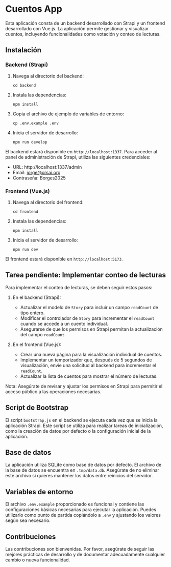 # Cuentos App

Esta aplicación consta de un backend desarrollado con Strapi y un frontend desarrollado con Vue.js. La aplicación permite gestionar y visualizar cuentos, incluyendo funcionalidades como votación y conteo de lecturas.

## Instalación

### Backend (Strapi)

1. Navega al directorio del backend:
   ```
   cd backend
   ```

2. Instala las dependencias:
   ```
   npm install
   ```

3. Copia el archivo de ejemplo de variables de entorno:
   ```
   cp .env.example .env
   ```

4. Inicia el servidor de desarrollo:
   ```
   npm run develop
   ```

El backend estará disponible en `http://localhost:1337`.
Para acceder al panel de administración de Strapi, utiliza las siguientes credenciales:

- URL: http://localhost:1337/admin
- Email: jorge@orsai.org
- Contraseña: Borges2025

### Frontend (Vue.js)

1. Navega al directorio del frontend:
   ```
   cd frontend
   ```

2. Instala las dependencias:
   ```
   npm install
   ```

3. Inicia el servidor de desarrollo:
   ```
   npm run dev
   ```

El frontend estará disponible en `http://localhost:5173`.

## Tarea pendiente: Implementar conteo de lecturas

Para implementar el conteo de lecturas, se deben seguir estos pasos:

1. En el backend (Strapi):
   - Actualizar el modelo de `Story` para incluir un campo `readCount` de tipo entero.
   - Modificar el controlador de `Story` para incrementar el `readCount` cuando se accede a un cuento individual.
   - Asegurarse de que los permisos en Strapi permitan la actualización del campo `readCount`.

2. En el frontend (Vue.js):
   - Crear una nueva página para la visualización individual de cuentos.
   - Implementar un temporizador que, después de 5 segundos de visualización, envíe una solicitud al backend para incrementar el `readCount`.
   - Actualizar la lista de cuentos para mostrar el número de lecturas.

Nota: Asegúrate de revisar y ajustar los permisos en Strapi para permitir el acceso público a las operaciones necesarias.

## Script de Bootstrap

El script `bootstrap.js` en el backend se ejecuta cada vez que se inicia la aplicación Strapi. Este script se utiliza para realizar tareas de inicialización, como la creación de datos por defecto o la configuración inicial de la aplicación.

## Base de datos

La aplicación utiliza SQLite como base de datos por defecto. El archivo de la base de datos se encuentra en `.tmp/data.db`. Asegúrate de no eliminar este archivo si quieres mantener los datos entre reinicios del servidor.

## Variables de entorno

El archivo `.env.example` proporcionado es funcional y contiene las configuraciones básicas necesarias para ejecutar la aplicación. Puedes utilizarlo como punto de partida copiándolo a `.env` y ajustando los valores según sea necesario.

## Contribuciones

Las contribuciones son bienvenidas. Por favor, asegúrate de seguir las mejores prácticas de desarrollo y de documentar adecuadamente cualquier cambio o nueva funcionalidad.